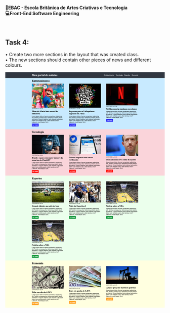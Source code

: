 <h4>📖EBAC - Escola Britânica de Artes Criativas e Tecnologia<br />
    💻Front-End Software Engineering
</h4>
<br />
<h2>Task 4: </h2>
<p>
    • Create two more sections in the layout that was created class. <br />
    • The new sections should contain other pieces of news and different colours.<br />
</p>
<img src="Modulo04_CSS/imagens/screenshot.png" alt="Landing page">
